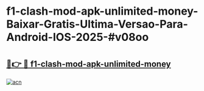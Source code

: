 # f1-clash-mod-apk-unlimited-money-Baixar-Gratis-Ultima-Versao-Para-Android-IOS-2025-#v08oo

# <h2><a href="https://ainizakaria.my?title=f1-clash-mod-apk-unlimited-money&ref=22M">🔗👉 🔴 f1-clash-mod-apk-unlimited-money</a></h2>

[![acn](https://github.com/user-attachments/assets/0f9c940e-d8b0-45ae-aac7-cd30a18b3e1c)](https://ainizakaria.my?title=f1-clash-mod-apk-unlimited-money&ref=22M)

